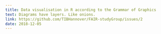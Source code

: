 ```yaml
---
title: Data visualisation in R according to the Grammar of Graphics
text: Diagrams have layers. Like onions.
link: https://github.com/TIBHannover/FAIR-studyGroup/issues/2
date: 2018-12-05
---
```

